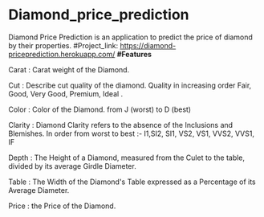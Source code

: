 # Diamond_price_prediction
Diamond Price Prediction is an application to predict the price of diamond by their properties.
#Project_link:
https://diamond-priceprediction.herokuapp.com/
**#Features**

Carat : Carat weight of the Diamond.

Cut : Describe cut quality of the diamond. Quality in increasing order Fair, Good, Very Good, Premium, Ideal .

Color : Color of the Diamond. from J (worst) to D (best)

Clarity : Diamond Clarity refers to the absence of the Inclusions and Blemishes. In order from worst to best :- I1,SI2, SI1, VS2, VS1, VVS2, VVS1, IF

Depth : The Height of a Diamond, measured from the Culet to the table, divided by its average Girdle Diameter.

Table : The Width of the Diamond's Table expressed as a Percentage of its Average Diameter.

Price : the Price of the Diamond.
